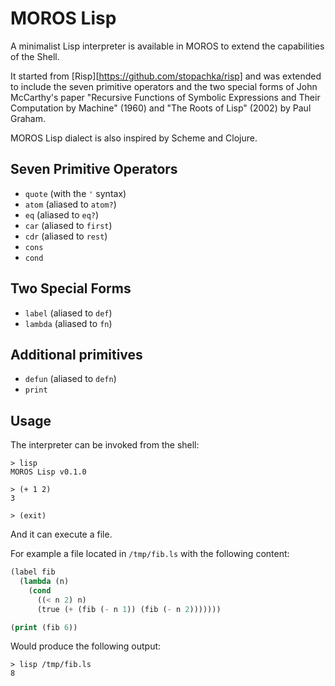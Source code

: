 # MOROS Lisp

A minimalist Lisp interpreter is available in MOROS to extend the capabilities
of the Shell.

It started from [Risp][https://github.com/stopachka/risp] and was extended to
include the seven primitive operators and the two special forms of John
McCarthy's paper "Recursive Functions of Symbolic Expressions and Their
Computation by Machine" (1960) and "The Roots of Lisp" (2002) by Paul Graham.

MOROS Lisp dialect is also inspired by Scheme and Clojure.

## Seven Primitive Operators
- `quote` (with the `'` syntax)
- `atom` (aliased to `atom?`)
- `eq` (aliased to `eq?`)
- `car` (aliased to `first`)
- `cdr` (aliased to `rest`)
- `cons`
- `cond`

## Two Special Forms
- `label` (aliased to `def`)
- `lambda` (aliased to `fn`)

## Additional primitives
- `defun` (aliased to `defn`)
- `print`

## Usage

The interpreter can be invoked from the shell:

```
> lisp
MOROS Lisp v0.1.0

> (+ 1 2)
3

> (exit)
```

And it can execute a file.

For example a file located in `/tmp/fib.ls` with the following content:

```lisp
(label fib
  (lambda (n)
    (cond
      ((< n 2) n)
      (true (+ (fib (- n 1)) (fib (- n 2)))))))

(print (fib 6))
```

Would produce the following output:

```
> lisp /tmp/fib.ls
8
```
